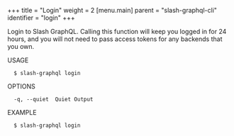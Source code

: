 +++
title = "Login"
weight = 2
[menu.main]
    parent = "slash-graphql-cli"
    identifier = "login"
+++

Login to Slash GraphQL. Calling this function will keep you logged in for 24 hours, and you will not need to pass access tokens for any backends that you own.

USAGE
```
  $ slash-graphql login
```

OPTIONS
```
  -q, --quiet  Quiet Output
```

EXAMPLE
```
  $ slash-graphql login
```
